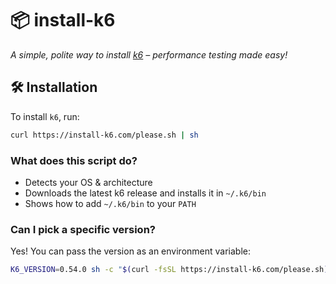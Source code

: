 # 📦 install-k6
*A simple, polite way to install [k6](https://github.com/grafana/k6) – performance testing made easy!*  

## 🛠 Installation
To install `k6`, run:  
```sh
curl https://install-k6.com/please.sh | sh
```

### What does this script do?
- Detects your OS & architecture
- Downloads the latest k6 release and installs it in `~/.k6/bin`
- Shows how to add `~/.k6/bin` to your `PATH`

### Can I pick a specific version?

Yes! You can pass the version as an environment variable:
```sh
K6_VERSION=0.54.0 sh -c "$(curl -fsSL https://install-k6.com/please.sh)"
```


